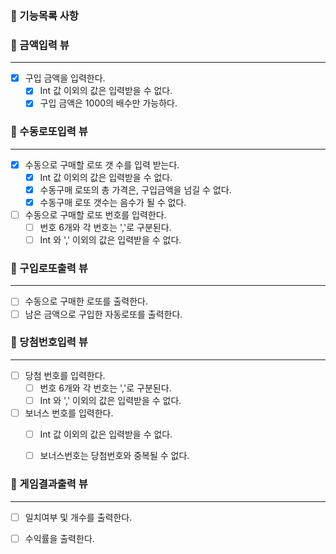### 🎯 기능목록 사항

### 🔽 금액입력 뷰

***

- [x] 구입 금액을 입력한다.
    - [x] Int 값 이외의 값은 입력받을 수 없다.
    - [x] 구입 금액은 1000의 배수만 가능하다.

### 🔽 수동로또입력 뷰

***

- [x] 수동으로 구매할 로또 갯 수를 입력 받는다.
    - [x] Int 값 이외의 값은 입력받을 수 없다.
    - [x] 수동구매 로또의 총 가격은, 구입금액을 넘길 수 없다.
    - [x] 수동구매 로또 갯수는 음수가 될 수 없다.
- [ ] 수동으로 구매할 로또 번호를 입력한다.
    - [ ] 번호 6개와 각 번호는 ','로 구분된다.
    - [ ] Int 와 ',' 이외의 값은 입력받을 수 없다.
      <br>

### 🔽 구입로또출력 뷰

***

- [ ] 수동으로 구매한 로또를 출력한다.
- [ ] 남은 금액으로 구입한 자동로또를 출력한다.

### 🔽 당첨번호입력 뷰

***

- [ ] 당첨 번호를 입력한다.
  - [ ] 번호 6개와 각 번호는 ','로 구분된다.
  - [ ] Int 와 ',' 이외의 값은 입력받을 수 없다.
- [ ] 보너스 번호를 입력한다.
  - [ ] Int 값 이외의 값은 입력받을 수 없다.
  - [ ] 보너스번호는 당첨번호와 중복될 수 없다.
    <br>


### 🔽 게임결과출력 뷰

***

- [ ] 일치여부 및 개수를 출력한다.
- [ ] 수익률을 출력한다.

